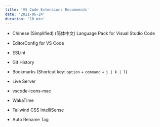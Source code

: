 ```yaml
---
title: 'VS Code Extensions Recommends'
date: '2021-06-24'
duration: '10 min'
---
```


- Chinese (Simplified) (简体中文) Language Pack for Visual Studio Code

- EditorConfig for VS Code

- ESLint

- Git History

- Bookmarks (Shortcut key: `option` + `command` + `j | k | l`)

- Live Server

- vscode-icons-mac

- WakaTime

- Tailwind CSS IntelliSense

- Auto Rename Tag
